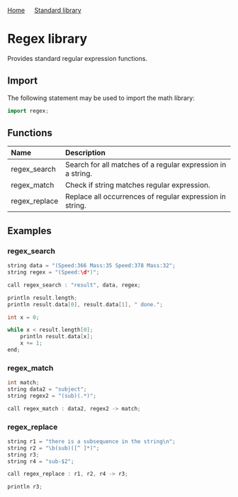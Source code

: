 [Home](https://github.com/puckowski/concert7) <span>&emsp;</span> [Standard library](https://puckowski.github.io/concert7/standard_library/standard_library.html)

# Regex library

Provides standard regular expression functions.

## Import

The following statement may be used to import the math library:

```cpp
import regex;
```

## Functions

| Name           | Description                                        |
|:---------------|:---------------------------------------------------|
| regex_search   | Search for all matches of a regular expression in a string. |
| regex_match    | Check if string matches regular expression.                              |
| regex_replace  | Replace all occurrences of regular expression in string.                    |

## Examples

### regex_search

```cpp
string data = "(Speed:366 Mass:35 Speed:378 Mass:32";
string regex = "(Speed:\d*)";

call regex_search : "result", data, regex;

println result.length;
println result.data[0], result.data[1], " done.";

int x = 0;

while x < result.length[0];
	println result.data[x];
	x += 1;
end;
```

### regex_match

```cpp
int match;
string data2 = "subject";
string regex2 = "(sub)(.*)";

call regex_match : data2, regex2 -> match;
```

### regex_replace

```cpp
string r1 = "there is a subsequence in the string\n";
string r2 = "\b(sub)([^ ]*)";
string r3;
string r4 = "sub-$2";

call regex_replace : r1, r2, r4 -> r3;

println r3;
```
